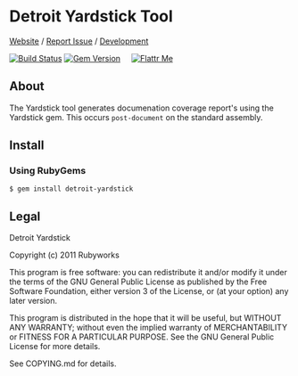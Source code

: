 # Detroit Yardstick Tool

[Website](http://rubyworks.github.com/detroit-yardstick) /
[Report Issue](http://github.com/rubyworks/detroit-yardstick/issues) /
[Development](http://github.com/rubyworks/detroit-yardstick)

[![Build Status](https://secure.travis-ci.org/rubyworks/detroit-yardstick.png)](http://travis-ci.org/rubyworks/detroit-yardstick) 
[![Gem Version](https://badge.fury.io/rb/detroit-yardstick.png)](http://badge.fury.io/rb/detroit-yardstick) &nbsp; &nbsp;
[![Flattr Me](http://api.flattr.com/button/flattr-badge-large.png)](http://flattr.com/thing/324911/Rubyworks-Ruby-Development-Fund)


## About

The Yardstick tool generates documenation coverage report's using the
Yardstick gem. This occurs `post-document` on the standard assembly.


## Install

### Using RubyGems

    $ gem install detroit-yardstick


## Legal

Detroit Yardstick

Copyright (c) 2011 Rubyworks

This program is free software: you can redistribute it and/or modify
it under the terms of the GNU General Public License as published by
the Free Software Foundation, either version 3 of the License, or
(at your option) any later version.

This program is distributed in the hope that it will be useful,
but WITHOUT ANY WARRANTY; without even the implied warranty of
MERCHANTABILITY or FITNESS FOR A PARTICULAR PURPOSE.  See the
GNU General Public License for more details.

See COPYING.md for details.

